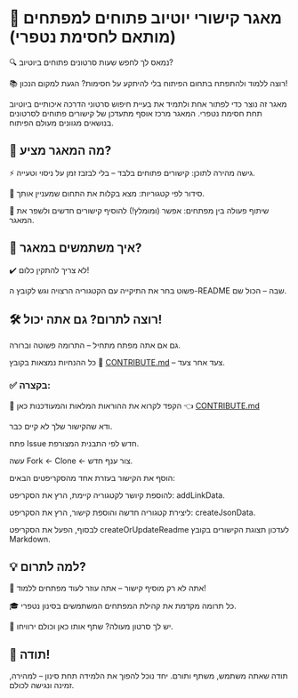 # 🎯 מאגר קישורי יוטיוב פתוחים למפתחים (מותאם לחסימת נטפרי)

🔍 נמאס לך לחפש שעות סרטונים פתוחים ביוטיוב?

📚 רוצה ללמוד ולהתפתח בתחום הפיתוח בלי להיתקע על חסימות?
הגעת למקום הנכון!

מאגר זה נוצר כדי לפתור אחת ולתמיד את בעיית חיפוש סרטוני הדרכה איכותיים ביוטיוב תחת חסימת נטפרי.
המאגר מרכז אוסף מתעדכן של קישורים פתוחים לסרטונים בנושאים מגוונים מעולם הפיתוח.

## 🚀 מה המאגר מציע?
⚡ גישה מהירה לתוכן: קישורים פתוחים בלבד – בלי לבזבז זמן על ניסוי וטעייה.

📂 סידור לפי קטגוריות: מצא בקלות את התחום שמעניין אותך.

🤝 שיתוף פעולה בין מפתחים: אפשר (ומומלץ!) להוסיף קישורים חדשים ולשפר את המאגר.

## 🧭 איך משתמשים במאגר?

✔️ לא צריך להתקין כלום!

פשוט בחר את התיקייה עם הקטגוריה הרצויה וגש לקובץ ה-README  שבה – הכול שם.

## 🛠️ רוצה לתרום? גם אתה יכול!
גם אם אתה מפתח מתחיל – התרומה פשוטה וברורה.

כל ההנחיות נמצאות בקובץ 📘 [CONTRIBUTE.md](<https://github.com/RutiRozenberg/youtube_and_netrfee/blob/main/.github/CONTRIBUTE.md>) – צעד אחר צעד.


### ✅ בקצרה:

📌 הקפד לקרוא את ההוראות המלאות והמעודכנות כאן 👈 [CONTRIBUTE.md](<https://github.com/RutiRozenberg/youtube_and_netrfee/blob/main/.github/CONTRIBUTE.md>)

ודא שהקישור שלך לא קיים כבר.

פתח Issue חדש לפי התבנית המצורפת.

עשה Fork ← Clone ← צור ענף חדש.

הוסף את הקישור בעזרת אחד מהסקריפטים הבאים:

להוספת קיושר לקטגוריה קיימת, הרץ את הסקריפט: addLinkData.

ליצירת קטגוריה חדשה והוספת קישור, הרץ את הסקריפט: createJsonData.

לבסוף, הפעל את הסקריפט createOrUpdateReadme לעדכון תצוגת הקישורים בקובץ Markdown.


## 💡 למה לתרום?

🔗 אתה לא רק מוסיף קישור – אתה עוזר לעוד מפתחים ללמוד!

🎓 כל תרומה מקדמת את קהילת המפתחים המשתמשים בסינון נטפרי.

💬 יש לך סרטון מעולה? שתף אותו כאן וכולם ירוויחו.

## 🙌 תודה!

תודה שאתה משתמש, משתף ותורם.
יחד נוכל להפוך את הלמידה תחת סינון – למהירה, זמינה ונגישה לכולם.